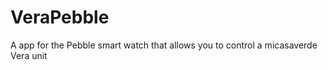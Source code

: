 VeraPebble
==========

A app for the Pebble smart watch that allows you to control a micasaverde Vera unit
